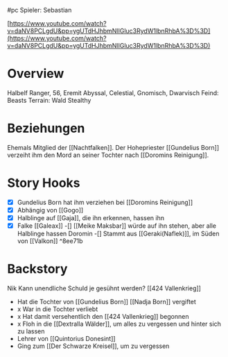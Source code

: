 #pc
Spieler: Sebastian

[https://www.youtube.com/watch?v=daNV8PCLgdU&pp=ygUTdHJhbmNlIGluc3RydW1lbnRhbA%3D%3D](https://www.youtube.com/watch?v=daNV8PCLgdU&pp=ygUTdHJhbmNlIGluc3RydW1lbnRhbA%3D%3D)
# Overview
Halbelf Ranger, 56, Eremit
Abyssal, Celestial, Gnomisch, Dwarvisch
Feind: Beasts Terrain: Wald
Stealthy
# Beziehungen
Ehemals Mitglied der [[Nachtfalken]].
Der Hohepriester [[Gundelius Born]] verzeiht ihm den Mord an seiner Tochter nach [[Doromins Reinigung]].
# Story Hooks
-[x] Gundelius Born hat ihm verziehen bei [[Doromins Reinigung]]
-[x] Abhängig von [[Gogo]]
-[x] Halblinge auf [[Gaja]], die ihn erkennen, hassen ihn
-[x] Falke [[Galeax]]
-[] [[Meike Maksbar]] würde auf ihn stehen, aber alle Halblinge hassen Doromin
-[] Stammt aus [[Geraki(Naflek)]], im Süden von [[Valkon]] ^8ee71b
# Backstory
Nik
Kann unendliche Schuld je gesühnt werden?
[[424 Vallenkrieg]]
- Hat die Tochter von [[Gundelius Born]] [[Nadja Born]] vergiftet
- x War in die Tochter verliebt
- x Hat damit versehentlich den [[424 Vallenkrieg]] begonnen
- x Floh in die [[Dextralla Wälder]], um alles zu vergessen und hinter sich zu lassen
- Lehrer von [[Quintorius Donesint]] 
- Ging zum [[Der Schwarze Kreisel]], um zu vergessen